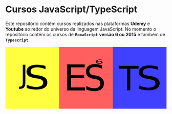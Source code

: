 # Cursos JavaScript/TypeScript

Este repositório contém cursos realizados nas plataformas **Udemy** e **Youtube** ao redor do universo da linguagem JavaScript.
No momento o repositório contém os cursos de **`EcmaScript`** **versão 6 ou 2015** e também de **`Typescript`**.

![](https://github.com/leandrobeandrade/javascript-cursos/blob/master/jet.png)
